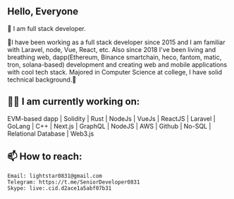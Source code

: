 ## Hello, Everyone
👋 I am full stack developer.

👀I have been working as a full stack developer since 2015 and I am familiar with Laravel, node, Vue, React, etc.
Also since 2018 I've been living and breathing web, dapp(Ethereum, Binance smartchain, heco, fantom, matic, tron, solana-based) development and creating web and mobile applications with cool tech stack.
Majored in Computer Science at college, I have solid technical background.👀

## 👨‍💻 I am currently working on:
EVM-based dapp | Solidity | Rust | NodeJs | VueJs | ReactJS | Laravel | GoLang | C++ | Next.js | GraphQL | NodeJS | AWS | Github | No-SQL | Relational Database | Web3.js


## 📫 How to reach:
```shell
Email: lightstar0831@gmail.com
Telegram: https://t.me/SeniorDeveloper0831
Skype: live:.cid.d2ace1a5abf07b31
```

